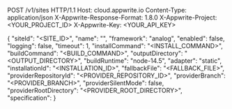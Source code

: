 POST /v1/sites HTTP/1.1
Host: cloud.appwrite.io
Content-Type: application/json
X-Appwrite-Response-Format: 1.8.0
X-Appwrite-Project: <YOUR_PROJECT_ID>
X-Appwrite-Key: <YOUR_API_KEY>

{
  "siteId": "<SITE_ID>",
  "name": "<NAME>",
  "framework": "analog",
  "enabled": false,
  "logging": false,
  "timeout": 1,
  "installCommand": "<INSTALL_COMMAND>",
  "buildCommand": "<BUILD_COMMAND>",
  "outputDirectory": "<OUTPUT_DIRECTORY>",
  "buildRuntime": "node-14.5",
  "adapter": "static",
  "installationId": "<INSTALLATION_ID>",
  "fallbackFile": "<FALLBACK_FILE>",
  "providerRepositoryId": "<PROVIDER_REPOSITORY_ID>",
  "providerBranch": "<PROVIDER_BRANCH>",
  "providerSilentMode": false,
  "providerRootDirectory": "<PROVIDER_ROOT_DIRECTORY>",
  "specification": 
}
